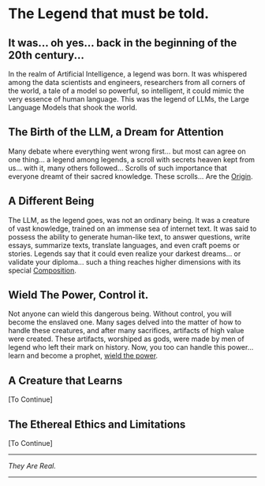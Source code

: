 # The Legend that must be told.

## It was... oh yes... back in the beginning of the 20th century...

In the realm of Artificial Intelligence, a legend was born. It was whispered among the data scientists and engineers, researchers from all corners of the world, a tale of a model so powerful, so intelligent, it could mimic the very essence of human language. This was the legend of LLMs, the Large Language Models that shook the world.

## The Birth of the LLM, a Dream for Attention

Many debate where everything went wrong first... but most can agree on one thing... a legend among legends, a scroll with secrets heaven kept from us... with it, many others followed... Scrolls of such importance that everyone dreamt of their sacred knowledge. These scrolls... Are the [Origin](https://github.com/pandora-s-git/LLM-Scrolls/tree/main/docs/TheOrigin.md).

## A Different Being

The LLM, as the legend goes, was not an ordinary being. It was a creature of vast knowledge, trained on an immense sea of internet text. It was said to possess the ability to generate human-like text, to answer questions, write essays, summarize texts, translate languages, and even craft poems or stories. Legends say that it could even realize your darkest dreams... or validate your diploma... such a thing reaches higher dimensions with its special [Composition](https://github.com/pandora-s-git/LLM-Scrolls/tree/main/docs/TheOrigin.md).

## Wield The Power, Control it.

Not anyone can wield this dangerous being. Without control, you will become the enslaved one. Many sages delved into the matter of how to handle these creatures, and after many sacrifices, artifacts of high value were created. These artifacts, worshiped as gods, were made by men of legend who left their mark on history. Now, you too can handle this power... learn and become a prophet, [wield the power](https://github.com/pandora-s-git/LLM-Scrolls/tree/main/docs/WieldThePower.md).

## A Creature that Learns

[To Continue]

## The Ethereal Ethics and Limitations

[To Continue]

---

*They Are Real.*

---